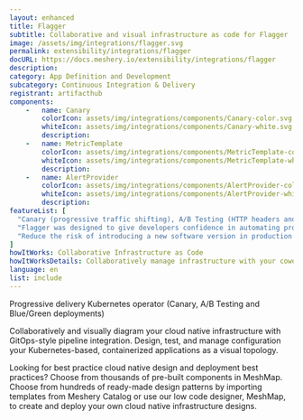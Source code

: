 ```yaml
---
layout: enhanced
title: Flagger
subtitle: Collaborative and visual infrastructure as code for Flagger
image: /assets/img/integrations/flagger.svg
permalink: extensibility/integrations/flagger
docURL: https://docs.meshery.io/extensibility/integrations/flagger
description: 
category: App Definition and Development
subcategory: Continuous Integration & Delivery
registrant: artifacthub
components: 
	-	name: Canary
		colorIcon: assets/img/integrations/components/Canary-color.svg
		whiteIcon: assets/img/integrations/components/Canary-white.svg
		description: 
	-	name: MetricTemplate
		colorIcon: assets/img/integrations/components/MetricTemplate-color.svg
		whiteIcon: assets/img/integrations/components/MetricTemplate-white.svg
		description: 
	-	name: AlertProvider
		colorIcon: assets/img/integrations/components/AlertProvider-color.svg
		whiteIcon: assets/img/integrations/components/AlertProvider-white.svg
		description: 
featureList: [
  "Canary (progressive traffic shifting), A/B Testing (HTTP headers and cookies traffic routing), Blue/Green (traffic switching and mirroring)",
  "Flagger was designed to give developers confidence in automating production releases with progressive delivery techniques.",
  "Reduce the risk of introducing a new software version in production by gradually shifting traffic to the new version while measuring metrics like HTTP/gRPC request success rate and latency."
]
howItWorks: Collaborative Infrastructure as Code
howItWorksDetails: Collaboratively manage infrastructure with your coworkers synchronously sharing the same designs.
language: en
list: include
---
```

<p>
Progressive delivery Kubernetes operator (Canary, A/B Testing and Blue/Green deployments)
</p>
<p>
    Collaboratively and visually diagram your cloud native infrastructure with GitOps-style pipeline integration. Design, test, and manage configuration your Kubernetes-based, containerized applications as a visual topology.
</p>
<p>
    Looking for best practice cloud native design and deployment best practices? Choose from thousands of pre-built components in MeshMap. Choose from hundreds of ready-made design patterns by importing templates from Meshery Catalog or use our low code designer, MeshMap, to create and deploy your own cloud native infrastructure designs.
</p>
